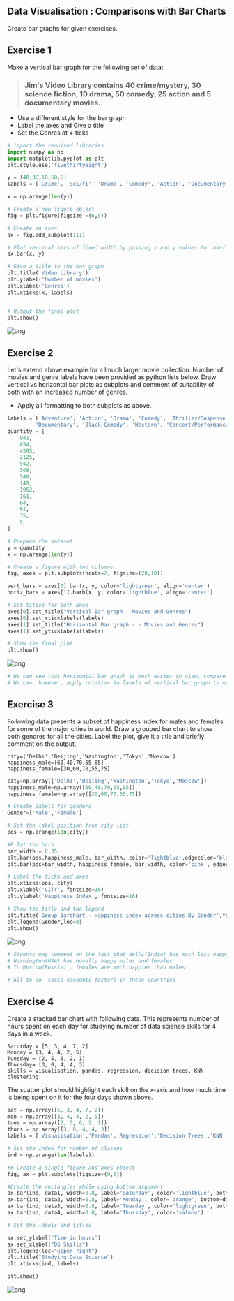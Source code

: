 
## Data Visualisation : Comparisons with Bar Charts

Create bar graphs for given exercises. 

## Exercise 1

Make a vertical bar graph for the following set of data:

> ### Jim's Video Library contains 40 crime/mystery, 30 science fiction, 10 drama, 50 comedy, 25 action and 5 documentary movies.

* Use a different style for the bar graph
* Label the axes and Give a title
* Set the Genres at x-ticks


```python
# import the required libraries
import numpy as np
import matplotlib.pyplot as plt
plt.style.use('fivethirtyeight')

y = [40,30,10,50,5]
labels = ['Crime', 'Sci/fi', 'Drama', 'Comedy', 'Action', 'Documentary' ]

x = np.arange(len(y))

# Create a new figure object
fig = plt.figure(figsize =(6,5))

# Create an axes 
ax = fig.add_subplot(111)

# Plot vertical bars of fixed width by passing x and y values to .bar() function 
ax.bar(x, y)

# Give a title to the bar graph
plt.title('Video Library')
plt.ylabel('Number of movies')
plt.xlabel('Genres')
plt.xticks(x, labels)


# Output the final plot
plt.show()
```


![png](index_files/index_1_0.png)


## Exercise 2

Let's extend above example for a lmuch larger movie collection. Number of movies and genre labels have been provided as python lists below. Draw vertical vs horizontal bar plots as subplots and comment of suitability of both with an increased number of genres. 

* Apply all formatting to both subplots as above. 


```python
labels = ['Adventure', 'Action', 'Drama', 'Comedy', 'Thriller/Suspense', 'Horror', 'Romantic Comedy', 'Musical',
         'Documentary', 'Black Comedy', 'Western', 'Concert/Performance', 'Multiple Genres', 'Reality']
quantity = [
    941,
    854,
    4595,
    2125,
    942,
    509,
    548,
    149,
    1952,
    161,
    64,
    61,
    35,
    5
]
```


```python
# Prepare the dataset
y = quantity
x = np.arange(len(y))

# Create a figure with two columns 
fig, axes = plt.subplots(ncols=2, figsize=(20,10))

vert_bars = axes[0].bar(x, y, color='lightgreen', align='center')
horiz_bars = axes[1].barh(x, y, color='lightblue', align='center')

# Set titles for both axes
axes[0].set_title("Vertical Bar graph - Movies and Genres")
axes[0].set_xticklabels(labels)
axes[1].set_title("Horizontal Bar graph - - Movies and Genres")
axes[1].set_yticklabels(labels)

# Show the final plot
plt.show()

```


![png](index_files/index_4_0.png)



```python
# We can see that horizontal bar graph is much easier to view, compare and interpret with labels clearly readable. 
# We can, however, apply rotation to labels of vertical bar graph to make it more readable 
```

##  Exercise 3

Following data presents a subset of happiness index for males and females for some of the major cities in world. Draw a grouped bar chart to show both gendres for all the cities. Label the plot, give it a title and briefly 
comment on the output.

    city=['Delhi','Beijing','Washington','Tokyo','Moscow']
    happiness_male=[60,40,70,65,85]
    happiness_female=[30,60,70,55,75]


```python
city=np.array(['Delhi','Beijing','Washington','Tokyo','Moscow'])
happiness_male=np.array([60,40,70,65,85])
happiness_female=np.array([30,60,70,55,75])
```


```python
# Create labels for genders
Gender=['Male','Female']

# Set the label position from city list
pos = np.arange(len(city))

#P lot the bars
bar_width = 0.35
plt.bar(pos,happiness_male, bar_width, color='lightblue',edgecolor='black')
plt.bar(pos+bar_width, happiness_female, bar_width, color='pink', edgecolor='black')

# Label the ticks and axes
plt.xticks(pos, city)
plt.xlabel('CITY', fontsize=16)
plt.ylabel('Happiness_Index', fontsize=16)

# Show the title and the legend
plt.title('Group Barchart - Happiness index across cities By Gender',fontsize=18)
plt.legend(Gender,loc=0)
plt.show()

```


![png](index_files/index_8_0.png)



```python
# Stuents may comment on the fact that delhi(India) has much less happy females than males. 
# Washington(USA) has equally happy males and females
# In Moscow(Russia) , females are much happier than males

# All to do  socio-economic factors in these countries
```

## Exercise 4

Create a stacked bar chart with following data. This represents number of hours spent on each day for studying number of data science skills for 4 days in a week.
    
    Saturday = [5, 3, 4, 7, 2]
    Monday = [3, 4, 4, 2, 5]
    Tuesday = [2, 5, 6, 2, 1]
    Thursday= [3, 0, 4, 4, 3]
    skills = visualisation, pandas, regression, decision trees, KNN clustering
    
The scatter plot should highlight each skill on the x-axis and how much time is being spent on it for the four days shown above.


```python
sat = np.array([5, 3, 4, 7, 2])
mon = np.array([3, 4, 4, 2, 5])
tues = np.array([2, 5, 6, 2, 1])
thurs = np.array([3, 0, 4, 4, 3])
labels = ['Visualisation','Pandas','Regression','Decision Trees','KNN']
```


```python
# Set the index for number of classes
ind = np.arange(len(labels))

## Create a single figure and axes object
fig, ax = plt.subplots(figsize=(9,6))

#Create the rectangles while using bottom argument 
ax.bar(ind, data1, width=0.8, label='Saturday', color='lightblue', bottom=data2+data3+data4)
ax.bar(ind, data2, width=0.8, label='Monday', color='orange', bottom=data3+data4)
ax.bar(ind, data3, width=0.8, label='Tuesday', color='lightgreen', bottom = data4)
ax.bar(ind, data4, width=0.8, label='Thursday', color='salmon')

# Set the labels and titles

ax.set_ylabel("Time in hours")
ax.set_xlabel("DS Skills")
plt.legend(loc="upper right")
plt.title("Studying Data Science")
plt.xticks(ind, labels)

plt.show()
```


![png](index_files/index_12_0.png)

